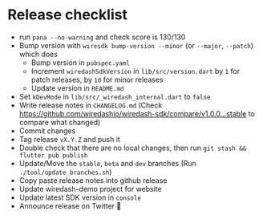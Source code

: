 # Release checklist

- run `pana --no-warning` and check score is 130/130
- Bump version with `wiresdk bump-version --minor` (or `--major`, `--patch`) which does
  - Bump version in `pubspec.yaml`
  - Increment `wiredashSdkVersion` in `lib/src/version.dart` by `1` for patch releases, by `10` for minor releases
  - Update version in `README.md` 
- Set `kDevMode` in `lib/src/_wiredash_internal.dart` to `false`
- Write release notes in `CHANGELOG.md` (Check https://github.com/wiredashio/wiredash-sdk/compare/v1.0.0...stable to compare what changed)
- Commit changes
- Tag release `vX.Y.Z` and push it
- Double check that there are no local changes, then run `git stash && flutter pub publish`
- Update/Move the `stable`, `beta` and `dev` branches (Run `./tool/update_branches.sh`)
- Copy paste release notes into github release
- Update wiredash-demo project for website
- Update latest SDK version in `console`
- Announce release on Twitter 🎉
